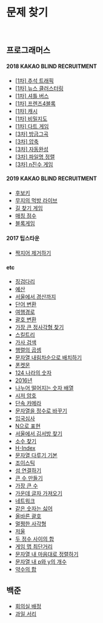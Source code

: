 # 문제 찾기
<br/>

## 프로그래머스

#### 2018 KAKAO BLIND RECRUITMENT
<ul>
    <li><a href="https://github.com/yhs3434/Algorithms/blob/master/programmers/2018 KAKAO BLIND RECRUITMENT/chuseokTraffic.py">[1차] 추석 트래픽</a></li>
    <li><a href="https://github.com/yhs3434/Algorithms/blob/master/programmers/2018 KAKAO BLIND RECRUITMENT/newsClustering.py">[1차] 뉴스 클러스터링</a></li>
    <li><a href="https://github.com/yhs3434/Algorithms/blob/master/programmers/2018 KAKAO BLIND RECRUITMENT/shuttleBus.py">[1차] 셔틀 버스</a></li>
    <li><a href="https://github.com/yhs3434/Algorithms/blob/master/programmers/2018 KAKAO BLIND RECRUITMENT/friends4Block.py">[1차] 프렌즈4블록</a></li>
    <li><a href="https://github.com/yhs3434/Algorithms/blob/master/programmers/2018 KAKAO BLIND RECRUITMENT/cache.py">[1차] 캐시</a></li>
    <li><a href="https://github.com/yhs3434/Algorithms/blob/master/programmers/2018 KAKAO BLIND RECRUITMENT/secretMap.py">[1차] 비밀지도</a></li>
    <li><a href="https://github.com/yhs3434/Algorithms/blob/master/programmers/2018 KAKAO BLIND RECRUITMENT/dartGame.py">[1차] 다트 게임</a></li>
    <li><a href="https://github.com/yhs3434/Algorithms/blob/master/programmers/2018 KAKAO BLIND RECRUITMENT/justThatMusic.py">[3차] 방금그곡</a></li>
    <li><a href="https://github.com/yhs3434/Algorithms/blob/master/programmers/2018 KAKAO BLIND RECRUITMENT/compression.py">[3차] 압축</a></li>
    <li><a href="https://github.com/yhs3434/Algorithms/blob/master/programmers/2018 KAKAO BLIND RECRUITMENT/autoComplete.py">[3차] 자동완성</a></li>
    <li><a href="https://github.com/yhs3434/Algorithms/blob/master/programmers/2018 KAKAO BLIND RECRUITMENT/fileNameSort.py">[3차] 파일명 정렬</a></li>
    <li><a href="https://github.com/yhs3434/Algorithms/blob/master/programmers/2018 KAKAO BLIND RECRUITMENT/nNumberGame.py">[3차] n진수 게임</a></li>
</ul>

#### 2019 KAKAO BLIND RECRUITMENT
<ul>
    <li><a href="https://github.com/yhs3434/Algorithms/blob/master/programmers/2019%20KAKAO%20BLIND%20RECRUITMENT/candidateKey.py">후보키</a></li>
    <li><a href="https://github.com/yhs3434/Algorithms/blob/master/programmers/2019%20KAKAO%20BLIND%20RECRUITMENT/muziEatLive.py">무지의 먹방 라이브</a></li>
    <li><a href="https://github.com/yhs3434/Algorithms/blob/master/programmers/2019%20KAKAO%20BLIND%20RECRUITMENT/findPathGame.py">길 찾기 게임</a></li>
    <li><a href="https://github.com/yhs3434/Algorithms/blob/master/programmers/2019%20KAKAO%20BLIND%20RECRUITMENT/matchingScore.py">매칭 점수</a></li>
    <li><a href="https://github.com/yhs3434/Algorithms/blob/master/programmers/2019%20KAKAO%20BLIND%20RECRUITMENT/blockGame.py">블록게임</a></li>
</ul>

#### 2017 팁스타운
<ul>
    <li><a href="https://github.com/yhs3434/Algorithms/blob/master/programmers/2017%20TIPS%20TOWN/deleteCombine.py">짝지어 제거하기</a></li>
</ul>

#### etc
<ul>
    <li><a href="https://github.com/yhs3434/Algorithms/blob/master/programmers/steppingStone.py">징검다리</a></li>
    <li><a href="https://github.com/yhs3434/Algorithms/blob/master/programmers/budgets.py">예산</a></li>
    <li><a href="https://github.com/yhs3434/Algorithms/blob/master/programmers/seoulToKyungsan.py">서울에서 경산까지</a></li>
    <li><a href="https://github.com/yhs3434/Algorithms/blob/master/programmers/convertWord.py">단어 변환</a></li>
    <li><a href="https://github.com/yhs3434/Algorithms/blob/master/programmers/travelRoute.py">여행경로</a></li>
    <li><a href="https://github.com/yhs3434/Algorithms/blob/master/programmers/convertParenthesis.py">괄호 변환</a></li>
    <li><a href="https://github.com/yhs3434/Algorithms/blob/master/programmers/theLargestSquare.py">가장 큰 정사각형 찾기</a></li>
    <li><a href="https://github.com/yhs3434/Algorithms/blob/master/programmers/skillTree.py">스킬트리</a></li>
    <li><a href="https://github.com/yhs3434/Algorithms/blob/master/programmers/lyricsSearch.py">가사 검색</a></li>
    <li><a href="https://github.com/yhs3434/Algorithms/blob/master/programmers/matrixMultiplication.py">행렬의 곱셈</a></li>
    <li><a href="https://github.com/yhs3434/Algorithms/blob/master/programmers/stringReverseSort.py">문자열 내림차순으로 배치하기</a></li>
    <li><a href="https://github.com/yhs3434/Algorithms/blob/master/programmers/ponketmon.py">폰켓몬</a></li>
    <li><a href="https://github.com/yhs3434/Algorithms/blob/master/programmers/124.py">124 나라의 숫자</a></li>
    <li><a href="https://github.com/yhs3434/Algorithms/blob/master/programmers/2016year.py">2016년</a></li>
    <li><a href="https://github.com/yhs3434/Algorithms/blob/master/programmers/availToDivideNumberArray.py">나누어 떨어지는 숫자 배열</a></li>
    <li><a href="https://github.com/yhs3434/Algorithms/blob/master/programmers/caesarCipher.py">시저 암호</a></li>
    <li><a href="https://github.com/yhs3434/Algorithms/blob/master/programmers/camera.py">단속 카메라</a></li>
    <li><a href="https://github.com/yhs3434/Algorithms/blob/master/programmers/changeStrToInt.py">문자열을 정수로 바꾸기</a></li>
    <li><a href="https://github.com/yhs3434/Algorithms/blob/master/programmers/entryJudge.py">입국심사</a></li>
    <li><a href="https://github.com/yhs3434/Algorithms/blob/master/programmers/expressN.py">N으로 표현</a></li>
    <li><a href="https://github.com/yhs3434/Algorithms/blob/master/programmers/findKimInTheSeoul.py">서울에서 김서방 찾기</a></li>
    <li><a href="https://github.com/yhs3434/Algorithms/blob/master/programmers/findPrimeNumber.py">소수 찾기</a></li>
    <li><a href="https://github.com/yhs3434/Algorithms/blob/master/programmers/h-index.py#L14">H-Index</a></li>
    <li><a href="https://github.com/yhs3434/Algorithms/blob/master/programmers/handleString.py">문자열 다루기 기본</a></li>
    <li><a href="https://github.com/yhs3434/Algorithms/blob/master/programmers/joystick.py">조이스틱</a></li>
    <li><a href="https://github.com/yhs3434/Algorithms/blob/master/programmers/linkIsland.py">섬 연결하기</a></li>
    <li><a href="https://github.com/yhs3434/Algorithms/blob/master/programmers/makeBigNum.py">큰 수 만들기</a></li>
    <li><a href="https://github.com/yhs3434/Algorithms/blob/master/programmers/maxNumber.py">가장 큰 수</a></li>
    <li><a href="https://github.com/yhs3434/Algorithms/blob/master/programmers/midLecture.py">가운데 글자 가져오기</a></li>
    <li><a href="https://github.com/yhs3434/Algorithms/blob/master/programmers/network.py">네트워크</a></li>
    <li><a href="https://github.com/yhs3434/Algorithms/blob/master/programmers/noSameNumber.py">같은 숫자는 싫어</a></li>
    <li><a href="https://github.com/yhs3434/Algorithms/blob/master/programmers/parenthesis.py">올바른 괄호</a></li>
    <li><a href="https://github.com/yhs3434/Algorithms/blob/master/programmers/rightRect.py">멀쩡한 사각형</a></li>
    <li><a href="https://github.com/yhs3434/Algorithms/blob/master/programmers/scale.py">저울</a></li>
    <li><a href="https://github.com/yhs3434/Algorithms/blob/master/programmers/sumOfTwoNum.py">두 정수 사이의 합</a></li>
    <li><a href="https://github.com/yhs3434/Algorithms/blob/master/programmers/theShortedGameMap.py">게임 맵 최단거리</a></li>
    <li><a href="https://github.com/yhs3434/Algorithms/blob/master/programmers/stringMySort.py">문자열 내 마음대로 정렬하기</a></li>
    <li><a href="https://github.com/yhs3434/Algorithms/blob/master/programmers/pyString.py">문자열 내 p와 y의 개수</a></li>
    <li><a href="https://github.com/yhs3434/Algorithms/blob/master/programmers/sumOfAliquot.py">약수의 합</a></li>
    
</ul>



## 백준
<ul>
    <li><a href="https://github.com/yhs3434/Algorithms/blob/master/baekjun/assignMeetingRoom.py">회의실 배정</a></li>
    <li><a href="https://github.com/yhs3434/Algorithms/blob/master/baekjun/thiefFruits.py">과일 서리</a></li>
    
</ul>